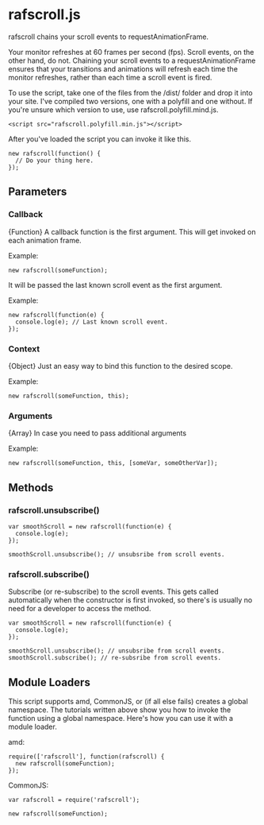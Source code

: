 # rafscroll.js
rafscroll chains your scroll events to requestAnimationFrame.

Your monitor refreshes at 60 frames per second (fps). Scroll
events, on the other hand, do not. Chaining your scroll events to a
requestAnimationFrame ensures that your transitions and animations will refresh
each time the monitor refreshes, rather than each time a scroll event is fired.

To use the script, take one of the files from the /dist/ folder and drop it into
your site. I've compiled two versions, one with a polyfill and one without. If
you're unsure which version to use, use rafscroll.polyfill.mind.js.

    <script src="rafscroll.polyfill.min.js"></script>

After you've loaded the script you can invoke it like this.

    new rafscroll(function() {
      // Do your thing here.
    });

## Parameters

### Callback
{Function} A callback function is the first argument. This will get invoked on
each animation frame.

Example:

    new rafscroll(someFunction);

It will be passed the last known scroll event as the first
argument.

Example:

    new rafscroll(function(e) {
      console.log(e); // Last known scroll event.
    });

### Context
{Object} Just an easy way to bind this function to the desired scope.

Example:

    new rafscroll(someFunction, this);

### Arguments
{Array} In case you need to pass additional arguments

Example:

    new rafscroll(someFunction, this, [someVar, someOtherVar]);

## Methods

### rafscroll.unsubscribe()
    var smoothScroll = new rafscroll(function(e) {
      console.log(e);
    });

    smoothScroll.unsubscribe(); // unsubsribe from scroll events.

### rafscroll.subscribe()
Subscribe (or re-subscribe) to the scroll events. This gets called automatically
when the constructor is first invoked, so there's is usually no need for a
developer to access the method.

    var smoothScroll = new rafscroll(function(e) {
      console.log(e);
    });

    smoothScroll.unsubscribe(); // unsubsribe from scroll events.
    smoothScroll.subscribe(); // re-subsribe from scroll events.

## Module Loaders
This script supports amd, CommonJS, or (if all else fails) creates a global
namespace. The tutorials written above show you how to invoke the function using
a global namespace. Here's how you can use it with a module loader.

amd:

    require(['rafscroll'], function(rafscroll) {
      new rafscroll(someFunction);
    });

CommonJS:

    var rafscroll = require('rafscroll');

    new rafscroll(someFunction);
